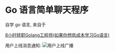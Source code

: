 # Go 语言简单聊天程序
自学 go 语言, 来自于

[8小时转职Golang工程师(如果你想低成本学习Go语言)](https://www.bilibili.com/video/BV1gf4y1r79E?p=38&vd_source=376c655167cd03fc11fdcab130d935a9)

用户上线消息通知:
![用户上线广播](https://sandbox-1307707280.cos.ap-guangzhou.myqcloud.com/pic/202506181525364.png)
